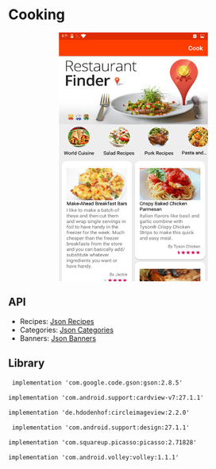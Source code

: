 # Cooking

<p align="center">
  <img src="https://github.com/AdelFaramarzi/Cook/blob/master/Screenshot.png" height="500" width="300" align="center">
</p>


## API 
- Recipes: [Json Recipes](https://api.myjson.com/bins/n7bxs)
- Categories: [ Json Categories](https://api.myjson.com/bins/v0bog)
- Banners: [ Json Banners](https://api.myjson.com/bins/110sw0)


## Library
```
 implementation 'com.google.code.gson:gson:2.8.5'
```
```
implementation 'com.android.support:cardview-v7:27.1.1'
```
```
implementation 'de.hdodenhof:circleimageview:2.2.0'
```
```
 implementation 'com.android.support:design:27.1.1'
```
```
implementation 'com.squareup.picasso:picasso:2.71828'
```
```
implementation 'com.android.volley:volley:1.1.1'
```
